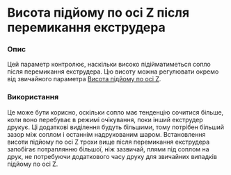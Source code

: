 Висота підйому по осі Z після перемикання екструдера
====

### **Опис**

Цей параметр контролює, наскільки високо підійматиметься сопло після перемикання екструдера. Цю висоту можна регулювати окремо від звичайного параметра [Висота підйому по осі Z](retraction_hop.md).

### **Використання**

Це може бути корисно, оскільки сопло має тенденцію сочитися більше, коли воно перебуває в режимі очікування, поки інший екструдер друкує. Ці додаткові виділення будуть більшими, тому потрібен більший зазор між соплом і останнім надрукованим шаром. Встановлення висоти підйому по осі Z трохи вище після перемикання екструдера запобігає потраплянню більшої, ніж зазвичай, плями під соплом на друк, не потребуючи додаткового часу друку для звичайних випадків підйому по осі Z.
